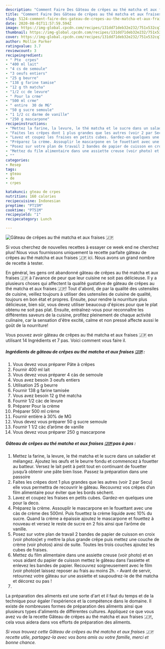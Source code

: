 ```yaml
---
description: "Comment Faire Des Gâteau de crêpes au thé matcha et aux fraises 🇯🇵"
title: "Comment Faire Des Gâteau de crêpes au thé matcha et aux fraises 🇯🇵"
slug: 5124-comment-faire-des-gateau-de-crepes-au-the-matcha-et-aux-fraises
date: 2020-08-01T11:57:59.594Z
image: https://img-global.cpcdn.com/recipes/131dd71deb32e232/751x532cq70/gateau-de-crepes-au-the-matcha-et-aux-fraises-🇯🇵-photo-principale-de-la-recette.jpg
thumbnail: https://img-global.cpcdn.com/recipes/131dd71deb32e232/751x532cq70/gateau-de-crepes-au-the-matcha-et-aux-fraises-🇯🇵-photo-principale-de-la-recette.jpg
cover: https://img-global.cpcdn.com/recipes/131dd71deb32e232/751x532cq70/gateau-de-crepes-au-the-matcha-et-aux-fraises-🇯🇵-photo-principale-de-la-recette.jpg
author: Mollie Parker
ratingvalue: 3.7
reviewcount: 3
recipeingredient:
- " Pte  crpes"
- "400 ml lait"
- "4 cs de semoule"
- "3 oeufs entiers"
- "25 g beurre"
- "138 g farine tamise"
- "12 g th matcha"
- "1/2 cc de levure"
- " Pour la crme"
- "500 ml crme"
- " entire  30 de MG"
- "50 g sucre semoule"
- "1 1/2 cc darme de vanille"
- "250 g mascarpone"
recipeinstructions:
- "Mettez la farine, la levure, le thé matcha et le sucre dans un saladier et mélangez. Ajoutez les œufs et le beurre fondu et commencez à fouetter au batteur. Versez le lait petit à petit tout en continuant de fouetter jusqu’à obtenir une pâte bien lisse. Passez la préparation dans une passoire"
- "Faites les crêpes dont 1 plus grandes que les autres (voir 2 par Secu) elle vous permettra de recouvrir le gâteau. Recouvrez vos crêpes d’un film alimentaire pour éviter que les bords sèchent."
- "Lavez et coupez les fraises en petits cubes. Gardez-en quelques une pour la deco."
- "Préparez la crème. Assouplir le mascarpone en le fouettant avec une càs de crème des 500ml. Puis fouettez la crème liquide avec 10% du sucre. Quand la crème a épaissie ajoutez le mascarpone et fouettez à nouveau et versez le reste de sucre en 2 fois ainsi que l’arôme de vanille."
- "Posez sur votre plan de travail 2 bandes de papier de cuisson en croix (voir photos)et y mettre la plus grande crêpe puis mettez une couche de crème (voir photos) ainsi de suite. Toutes les trois couches ajoutez les cubes de fraises."
- "Mettez du film alimentaire dans une assiette creuse (voir photo) et en vous aidant du papier de cuisson mettez le gâteau dans l’assiette et enlevez les bandes de papier. Recouvrez soigneusement avec le film (voir photo)et laissez reposer au frais au moins 2h.  Avant de servir, retournez votre gâteau sur une assiette et saupoudrez-le de thé matcha et décorez ou pas !"
- ""
categories:
- Resep
tags:
- gteau
- de
- crpes

katakunci: gteau de crpes 
nutrition: 160 calories
recipecuisine: Indonesian
preptime: "PT15M"
cooktime: "PT51M"
recipeyield: "1"
recipecategory: Lunch

---
```



![Gâteau de crêpes au thé matcha et aux fraises 🇯🇵](https://img-global.cpcdn.com/recipes/131dd71deb32e232/751x532cq70/gateau-de-crepes-au-the-matcha-et-aux-fraises-🇯🇵-photo-principale-de-la-recette.jpg)

Si vous cherchez de nouvelles recettes à essayer ce week end ne cherchez plus! Nous vous fournissons uniquement la recette parfaite gâteau de crêpes au thé matcha et aux fraises 🇯🇵 ici. Nous avons un grand nombre de recette à tester.

En général, les gens ont abandonné gâteau de crêpes au thé matcha et aux fraises 🇯🇵 à l'avance de peur que leur cuisine ne soit pas délicieuse. Il y a plusieurs choses qui affectent la qualité gustative de gâteau de crêpes au thé matcha et aux fraises 🇯🇵! Tout d'abord, de par la qualité des ustensiles de cuisine, veillez toujours à utiliser des ustensiles de cuisine de qualité, toujours en bon état et propres. Ensuite, pour rendre la nourriture plus délicieuse, bien sûr, vous devez utiliser beaucoup d'épices pour que le plat obtenu ne soit pas plat. Ensuite, entraînez-vous pour reconnaître les différentes saveurs de la cuisine, profitez pleinement de chaque activité culinaire, car la sensation d'être excité, calme et non pressé affecte aussi le goût de la nourriture!

<!--inarticleads1-->

Vous pouvez avoir gâteau de crêpes au thé matcha et aux fraises 🇯🇵 en utilisant 14 Ingrédients et 7 pas. Voici comment vous faire il.

##### Ingrédients de gâteau de crêpes au thé matcha et aux fraises 🇯🇵 :

1. Vous devez vous préparer  Pâte à crêpes
1. Fournir 400 ml lait
1. Vous devez vous préparer 4 càs de semoule
1. Vous avez besoin 3 oeufs entiers
1. Utilisation 25 g beurre
1. Fournir 138 g farine tamisée
1. Vous avez besoin 12 g thé matcha
1. Fournir 1/2 càc de levure
1. Préparer  Pour la crème
1. Préparer 500 ml crème
1. Fournir  entière à 30% de MG
1. Vous devez vous préparer 50 g sucre semoule
1. Fournir 1 1/2 càc d’arôme de vanille
1. Vous devez vous préparer 250 g mascarpone




<!--inarticleads2-->

##### Gâteau de crêpes au thé matcha et aux fraises 🇯🇵 pas à pas :

1. Mettez la farine, la levure, le thé matcha et le sucre dans un saladier et mélangez. Ajoutez les œufs et le beurre fondu et commencez à fouetter au batteur. Versez le lait petit à petit tout en continuant de fouetter jusqu’à obtenir une pâte bien lisse. Passez la préparation dans une passoire
1. Faites les crêpes dont 1 plus grandes que les autres (voir 2 par Secu) elle vous permettra de recouvrir le gâteau. Recouvrez vos crêpes d’un film alimentaire pour éviter que les bords sèchent.
1. Lavez et coupez les fraises en petits cubes. Gardez-en quelques une pour la deco.
1. Préparez la crème. Assouplir le mascarpone en le fouettant avec une càs de crème des 500ml. Puis fouettez la crème liquide avec 10% du sucre. Quand la crème a épaissie ajoutez le mascarpone et fouettez à nouveau et versez le reste de sucre en 2 fois ainsi que l’arôme de vanille.
1. Posez sur votre plan de travail 2 bandes de papier de cuisson en croix (voir photos)et y mettre la plus grande crêpe puis mettez une couche de crème (voir photos) ainsi de suite. Toutes les trois couches ajoutez les cubes de fraises.
1. Mettez du film alimentaire dans une assiette creuse (voir photo) et en vous aidant du papier de cuisson mettez le gâteau dans l’assiette et enlevez les bandes de papier. Recouvrez soigneusement avec le film (voir photo)et laissez reposer au frais au moins 2h.  - Avant de servir, retournez votre gâteau sur une assiette et saupoudrez-le de thé matcha et décorez ou pas !
1. 




<!--inarticleads1-->

<p>
La préparation des aliments est une sorte d'art et il faut du temps et de la technique pour égaler l'expérience et la compétence dans le domaine. Il existe de nombreuses formes de préparation des aliments ainsi que plusieurs types d'aliments de différentes cultures. Appliquez ce que vous avez vu de la recette Gâteau de crêpes au thé matcha et aux fraises 🇯🇵, cela vous aidera dans vos efforts de préparation des aliments.
</p>

<p>
<i>Si vous trouvez cette Gâteau de crêpes au thé matcha et aux fraises 🇯🇵 recette utile, partagez-la avec vos bons amis ou votre famille, merci et bonne chance.</i>
</p>
